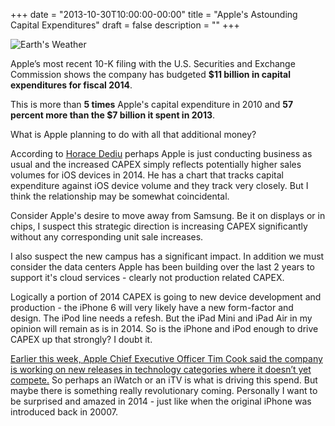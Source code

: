 +++
date = "2013-10-30T10:00:00-00:00"
title = "Apple's Astounding Capital Expenditures"
draft = false
description = ""
+++

![Earth's Weather](/img/iSpaceship.jpg)

Apple’s most recent 10-K filing with the U.S. Securities and Exchange Commission shows the company has budgeted **$11 billion in capital expenditures for fiscal 2014**.

This is more than **5 times** Apple's capital expenditure in 2010 and **57 percent more than the $7 billion it spent in 2013**.

What is Apple planning to do with all that additional money?
<!--more-->
According to [Horace Dediu](http://www.asymco.com/2013/10/30/how-many-ios-devices-will-be-produced-in-the-next-12-months/) perhaps Apple is just conducting business as usual and the increased CAPEX simply reflects potentially higher sales volumes for iOS devices in 2014.  He has a chart that tracks capital expenditure against iOS device volume and they track very closely.  But I think the relationship may be somewhat coincidental.

Consider Apple's desire to move away from Samsung. Be it on displays or in chips, I suspect this strategic direction is increasing CAPEX significantly without any corresponding unit sale increases.

I also suspect the new campus has a significant impact. In addition we must consider the data centers Apple has been building over the last 2 years to support it's cloud services - clearly not production related CAPEX.

Logically a portion of 2014 CAPEX is going to new device development and production - the iPhone 6 will very likely have a new form-factor and design.  The iPod line needs a refesh.  But the iPad Mini and iPad Air in my opinion will remain as is in 2014.  So is the iPhone and iPod enough to drive CAPEX up that strongly?  I doubt it.

[Earlier this week, Apple Chief Executive Officer Tim Cook said the company is working on new releases in technology categories where it doesn’t yet compete.](http://www.bloomberg.com/news/2013-10-30/apple-s-capital-spending-to-rise-to-11-billion-for-fiscal-2014.html)  So perhaps an iWatch or an iTV is what is driving this spend.  But maybe there is something really revolutionary coming.  Personally I want to be surprised and amazed in 2014 - just like when the original iPhone was introduced back in 20007.
